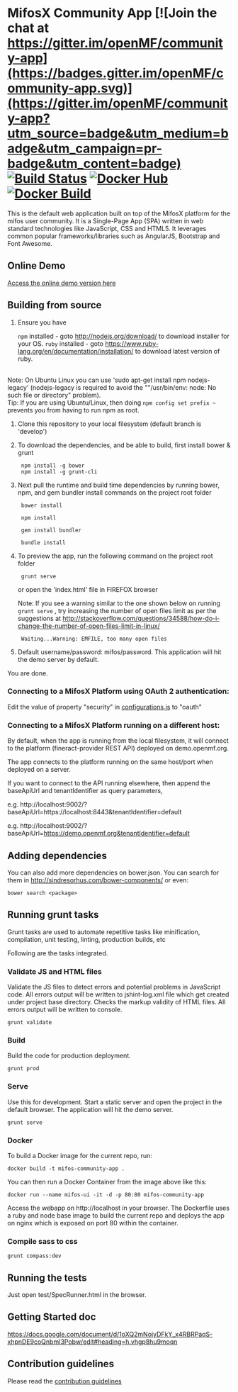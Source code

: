# MifosX Community App [![Join the chat at https://gitter.im/openMF/community-app](https://badges.gitter.im/openMF/community-app.svg)](https://gitter.im/openMF/community-app?utm_source=badge&utm_medium=badge&utm_campaign=pr-badge&utm_content=badge)  [![Build Status](https://travis-ci.com/openMF/community-app.svg?branch=develop)](https://travis-ci.org/openMF/community-app)  [![Docker Hub](https://img.shields.io/docker/pulls/openmf/community-app.svg)](https://hub.docker.com/r/openmf/community-app)  [![Docker Build](https://img.shields.io/docker/cloud/build/openmf/community-app.svg)](https://hub.docker.com/r/openmf/community-app/builds)

This is the default web application built on top of the MifosX platform for the mifos user community. It is a Single-Page App (SPA) written in web standard technologies like JavaScript, CSS and HTML5. It leverages common popular frameworks/libraries such as AngularJS, Bootstrap and Font Awesome.


## Online Demo

<a target="_blank" href="https://demo.openmf.org">Access the online demo version here</a>

## Building from source

1. Ensure you have

   ```npm``` installed - goto http://nodejs.org/download/ to download installer for your OS.
   ```ruby``` installed - goto https://www.ruby-lang.org/en/documentation/installation/ to download latest version of ruby.

<br/> Note: On Ubuntu Linux you can use 'sudo apt-get install npm nodejs-legacy' (nodejs-legacy is required to avoid the ""/usr/bin/env: node: No such file or directory" problem).
<br/> Tip: If you are using Ubuntu/Linux, then doing ```npm config set prefix ~``` prevents you from having to run npm as root.

1. Clone this repository to your local filesystem (default branch is 'develop')

1. To download the dependencies, and be able to build, first install bower & grunt

   ```
    npm install -g bower
    npm install -g grunt-cli
   ```

1. Next pull the runtime and build time dependencies by running bower, npm, and gem bundler install commands on the project root folder

   ```
    bower install
   ```
   ```
    npm install
   ```
   ```
    gem install bundler
   ```
   ```
    bundle install
   ```

1. To preview the app, run the following command on the project root folder

   ```
    grunt serve
   ```
   or open the 'index.html' file in FIREFOX browser

   Note: If you see a warning similar to the one shown below on running `grunt serve` , try increasing the number of open files limit as per the suggestions at http://stackoverflow.com/questions/34588/how-do-i-change-the-number-of-open-files-limit-in-linux/

   ```
    Waiting...Warning: EMFILE, too many open files

   ```

1. Default username/password: mifos/password. This application will hit the demo server by default.

You are done.

### Connecting to a MifosX Platform using OAuth 2 authentication:

Edit the value of property "security" in <a href="https://github.com/openMF/community-app/blob/develop/app/scripts/modules/configurations.js#L6">configurations.js</a> to "oauth"

### Connecting to a MifosX Platform running on a different host:

By default, when the app is running from the local filesystem, it will connect to the platform (fineract-provider REST API) deployed on demo.openmf.org.

The app connects to the platform running on the same host/port when deployed on a server.

If you want to connect to the API running elsewhere, then append the baseApiUrl and tenantIdentifier as query parameters,

e.g. http://localhost:9002/?baseApiUrl=https://localhost:8443&tenantIdentifier=default

e.g. http://localhost:9002/?baseApiUrl=https://demo.openmf.org&tenantIdentifier=default

## Adding dependencies

You can also add more dependencies on bower.json.
You can search for them in http://sindresorhus.com/bower-components/ or even:

```
bower search <package>
```

## Running grunt tasks

Grunt tasks are used to automate repetitive tasks like minification, compilation, unit testing, linting, production builds, etc

Following are the tasks integrated.

### Validate JS and HTML files

Validate the JS files to detect errors and potential problems in JavaScript code. All errors output will be written to jshint-log.xml file which get created under project base directory.
Checks the markup validity of HTML files. All errors output will be written to console.

```
grunt validate
```

### Build

Build the code for production deployment.

```
grunt prod
```

### Serve

Use this for development.
Start a static server and open the project in the default browser. The application will hit the demo server.

```
grunt serve
```

### Docker
To build a Docker image for the current repo, run:
```
docker build -t mifos-community-app .
```
You can then run a Docker Container from the image above like this:
```
docker run --name mifos-ui -it -d -p 80:80 mifos-community-app
```

Access the webapp on http://localhost in your browser.
The Dockerfile uses a ruby and node base image to build the current repo and deploys the app on nginx which is exposed
on port 80 within the container.

### Compile sass to css

```
grunt compass:dev
```
## Running the tests

Just open test/SpecRunner.html in the browser.

## Getting Started doc

https://docs.google.com/document/d/1oXQ2mNojyDFkY_x4RBRPaqS-xhpnDE9coQnbmI3Pobw/edit#heading=h.vhgp8hu9moqn

## Contribution guidelines

Please read the <a href="https://github.com/openMF/community-app/blob/develop/Contributing.md" >contribution guidelines</a>

